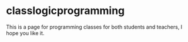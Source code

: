 # classlogicprogramming
This is a page for programming classes for both students and teachers, I hope you like it.

